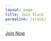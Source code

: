 ```yaml
---
layout: page
title: Join Slack
permalink: /slack/
---
```


[Join Now](https://trianglephp.slack.com/join/shared_invite/enQtODAxNzU1ODQ3ODE1LTNhMWJjN2VkNWU2M2UwMDMwNDI1NmNlOWZhZWMyOTQwMDNjNDIwOWM4Mjc5NjU1NmExYjA4NzEwNmI1Njk5YTE)
